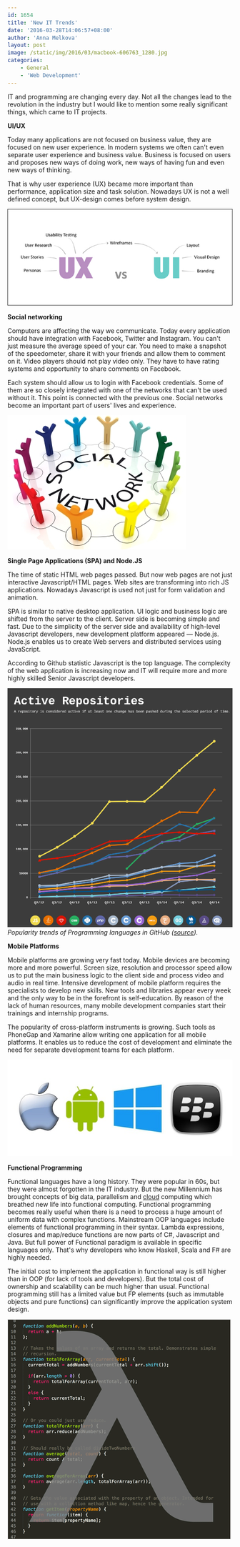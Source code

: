 ```yaml
---
id: 1654
title: 'New IT Trends'
date: '2016-03-28T14:06:57+08:00'
author: 'Anna Melkova'
layout: post
image: /static/img/2016/03/macbook-606763_1280.jpg
categories:
    - General
    - 'Web Development'
---
```


IT and programming are changing every day. Not all the changes lead to the revolution in the industry but I would like to mention some really significant things, which came to IT projects.

**UI/UX**

Today many applications are not focused on business value, they are focused on new user experience. In modern systems we often can't even separate user experience and business value. Business is focused on users and proposes new ways of doing work, new ways of having fun and even new ways of thinking.

That is why user experience (UX) became more important than performance, application size and task solution. Nowadays UX is not a well defined concept, but UX-design comes before system design.

[![image03](/static/img/2016/03/image03.jpg)](/static/img/2016/03/image03.jpg)

**Social networking**

Computers are affecting the way we communicate. Today every application should have integration with Facebook, Twitter and Instagram. You can't just measure the average speed of your car. You need to make a snapshot of the speedometer, share it with your friends and allow them to comment on it. Video players should not play video only. They have to have rating systems and opportunity to share comments on Facebook.

Each system should allow us to login with Facebook credentials. Some of them are so closely integrated with one of the networks that can't be used without it. This point is connected with the previous one. Social networks become an important part of users' lives and experience.

[![image02](/static/img/2016/03/image02.jpg)](/static/img/2016/03/image02.jpg)

**Single Page Applications (SPA) and Node.JS**

The time of static HTML web pages passed. But now web pages are not just interactive Javascript/HTML pages. Web sites are transforming into rich JS applications. Nowadays Javascript is used not just for form validation and animation.

SPA is similar to native desktop application. UI logic and business logic are shifted from the server to the client. Server side is becoming simple and fast. Due to the simplicity of the server side and availability of high-level Javascript developers, new development platform appeared — Node.js. Node.js enables us to create Web servers and distributed services using JavaScript.

According to Github statistic Javascript is the top language. The complexity of the web application is increasing now and IT will require more and more highly skilled Senior Javascript developers.

[![image04](/static/img/2016/03/image04.png)](/static/img/2016/03/image04.png)
*Popularity trends of Programming languages in GitHub ([source](https://www.loggly.com/blog/the-most-popular-programming-languages-in-to-github-since-2012/)).*

**Mobile Platforms**

Mobile platforms are growing very fast today. Mobile devices are becoming more and more powerful. Screen size, resolution and processor speed allow us to put the main business logic to the client side and process video and audio in real time.
Intensive development of mobile platform requires the specialists to develop new skills. New tools and libraries appear every week and the only way to be in the forefront is self-education. By reason of the lack of human resources, many mobile development companies start their trainings and internship programs.

The popularity of cross-platform instruments is growing. Such tools as PhoneGap and Xamarine allow writing one application for all mobile platforms. It enables us to reduce the cost of development and eliminate the need for separate development teams for each platform.

[![image01](/static/img/2016/03/image01.jpg)](/static/img/2016/03/image01.jpg)

**Functional Programming**

Functional languages have a long history. They were popular in 60s, but they were almost forgotten in the IT industry. But the new Millennium has brought concepts of big data, parallelism and [cloud](https://www.issart.com/en/services/details/service/cloud-solutions) computing which breathed new life into functional computing. Functional programming becomes really useful when there is a need to process a huge amount of uniform data with complex functions.
Mainstream OOP languages include elements of functional programming in their syntax. Lambda expressions, closures and map/reduce functions are now parts of C#, Javascript and Java. But full power of Functional paradigm is available in specific languages only. That's why developers who know Haskell, Scala and F# are highly needed.

The initial cost to implement the application in functional way is still higher than in OOP (for lack of tools and developers). But the total cost of ownership and scalability can be much higher than usual. Functional programming still has a limited value but FP elements (such as immutable objects and pure functions) can significantly improve the application system design.

[![image00](/static/img/2016/03/image00.png)](/static/img/2016/03/mage00.png)